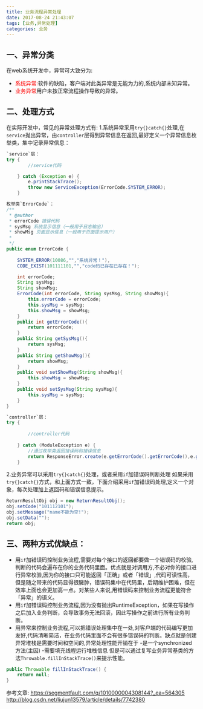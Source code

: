 ```yaml
---
title: 业务流程异常处理
date: 2017-08-24 21:43:07
tags: [业务,异常处理]
categories: 业务
---
```


## 一、异常分类
在web系统开发中，异常可大致分为:
* <font color="#FF0000">系统异常:</font>软件的缺陷，客户端对此类异常是无能为力的,系统内部未知异常。
* <font color="#FF0000">业务异常</font>用户未按正常流程操作导致的异常。
<!--more-->

## 二、处理方式
在实际开发中，常见的异常处理方式有:
1.系统异常采用`try{}catch{}`处理,在`service`抛出异常，由`controller`层得到异常信息在返回,最好定义一个异常信息枚举类，集中记录异常信息：
``` java
`service`层：
try {
		//service代码

	} catch (Exception e) {
		e.printStackTrace();
		throw new ServiceException(ErrorCode.SYSTEM_ERROR);
	}

枚举类`ErrorCode`：
/**
 * @author 
 * errorCode 错误代码  
 * sysMsg 系统显示信息（一般用于日志输出）
 * showMsg 页面显示信息（一般用于页面提示用户）
 *
 */
public enum ErrorCode {
	
	SYSTEM_ERROR(10086,"","系统异常！"),
	CODE_EXIST(101111101,"","code码已存在已存在！");

	int errorCode;
	String sysMsg;
	String showMsg;
	ErrorCode(int errorCode, String sysMsg, String showMsg){
		this.errorCode = errorCode;
		this.sysMsg = sysMsg;
		this.showMsg = showMsg;
	}
	public int getErrorCode(){
		return errorCode;
	}
	public String getSysMsg(){
		return sysMsg;
	}
	public String getShowMsg(){
		return showMsg;
	}
	public void setShowMsg(String showMsg){
		this.showMsg = showMsg;
	}
	public void setSysMsg(String sysMsg){
		this.sysMsg = sysMsg;
	}
}

`controller`层：
try {
		
		//controller代码
		
	} catch (ModuleException e) {
		//通过枚举类返回错误码和错误信息
		return ResponseError.create(e.getErrorCode().getErrorCode(),e.getErrorCode().getShowMsg());
	}

```
2.业务异常可以采用`try{}catch{}`处理，或者采用`if`加错误码判断处理
如果采用`try{}catch{}`方式，和上面方式一致，下面介绍采用`if`加错误码处理,定义一个对象，每次处理加上返回码和错误信息提示。
``` java
ReturnResultObj obj = new ReturnResultObj();
obj.setCode("101112101");
obj.setMessage("name不能为空!");
obj.setData("");
return obj;
```
## 三、两种方式优缺点：
* 用`if`加错误码控制业务流程,需要对每个接口的返回都要做一个错误码的校验,判断的代码会遍布在你的业务代码里面。优点就是对调用方,不必对你的接口进行异常校验,因为你的接口只可能返回「正确」或者「错误」,代码可读性高，但是随之带来的代码显得很臃肿，错误码集中在代码里，后期维护困难，但在效率上面也会更加高一点。对某些人来说,用错误码来控制业务流程更能符合「异常」的语义。
* 用`if`加错误码控制业务流程,因为没有抛出RuntimeException，如果在写操作之后加入业务判断，会导致事务无法回滚，因此写操作之前进行所有业务判断。
* 用异常来控制业务流程,可以把错误处理集中在一处,对客户端的代码编写更加友好,代码清晰简洁，在业务代码里面不会有很多错误码的判断。缺点就是创建异常堆栈是需要时间和空间的,异常处理性能开销在于
-是一个synchronized方法(主因)
-需要填充线程运行堆栈信息
但是可以通过复写业务异常基类的方法`Throwable.fillInStackTrace()`来提示性能。
``` java
public Throwable fillInStackTrace() {
    return null;
}
```



参考文章: 
https://segmentfault.com/q/1010000004308144?_ea=564305
http://blog.csdn.net/liujun13579/article/details/7742380